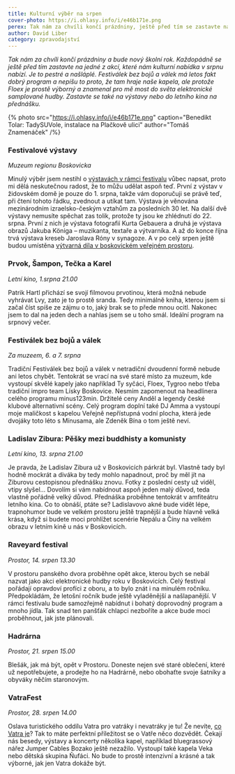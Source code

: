 ```yaml
---
title: Kulturní výběr na srpen
cover-photo: https://i.ohlasy.info/i/e46b171e.png
perex: Tak nám za chvíli končí prázdniny, ještě před tím se zastavte na jedné z akcí, které nám kulturní nabídka v srpnu nabízí. Je to pestré a našláplé. Festiválek bez bojů a válek má letos fakt dobrý program.
author: David Liber
category: zpravodajství
---
```


*Tak nám za chvíli končí prázdniny a bude nový školní rok. Každopádně se ještě před tím zastavte na jedné z akcí, které nám kulturní nabídka v srpnu nabízí. Je to pestré a našláplé. Festiválek bez bojů a válek má letos fakt dobrý program a nepíšu to proto, že tam hraje naše kapela, ale protože Floex je prostě výborný a znamenal pro mě most do světa elektronické samplované hudby. Zastavte se také na výstavy nebo do letního kina na přednášku.*

{% photo src="https://i.ohlasy.info/i/e46b171e.png" caption="Benedikt Tolar: TadySUVole, instalace na Plačkově ulici" author="Tomáš Znamenáček" /%}

### Festivalové výstavy

*Muzeum regionu Boskovicka*

Minulý výběr jsem nestihl o [výstavách v rámci festivalu](https://ohlasy.info/clanky/2021/07/festivalove-vystavy.html) vůbec napsat, proto mi dělá neskutečnou radost, že to můžu udělat aspoň teď. První z výstav v židovském domě je pouze do 1. srpna, takže vám doporučuji se právě teď, při čtení tohoto řádku, zvednout a utíkat tam. Výstava je věnována mezinárodním izraelsko-českým vztahům za posledních 30 let. Na další dvě výstavy nemusíte spěchat zas tolik, protože ty jsou ke zhlédnutí do 22. srpna. První z nich je výstava fotografií Kurta Gebauera a druhá je výstava obrazů Jakuba Königa – muzikanta, textaře a výtvarníka. A až do konce října trvá výstava kreseb Jaroslava Róny v synagoze. A v po celý srpen ještě budou umístěna [výtvarná díla v boskovickém veřejném prostoru](https://thumbs-cdn.ohlasy.info/QUUOW55HzJqb9khs6m6-nFtGQCDhzbU5eLfAGO3H4Bo/fit/2000/9999/sm/0/aHR0cHM6Ly9pLm9obGFzeS5pbmZvL2kvMjhmYzBlOTMuanBn).

### Prvok, Šampon, Tečka a Karel

*Letní kino, 1.srpna 21.00*

Patrik Hartl přichází se svojí filmovou prvotinou, která možná nebude vyhrávat Lvy, zato je to prostě sranda. Tedy minimálně kniha, kterou jsem si začal číst spíše ze zájmu o to, jaký brak se to přede mnou ocitl. Nakonec jsem to dal na jeden dech a nahlas jsem se u toho smál. Ideální program na srpnový večer.

### Festiválek bez bojů a válek

*Za muzeem, 6. a 7. srpna*

Tradiční Festiválek bez bojů a válek v netradiční dvoudenní formě nebude ani letos chybět. Tentokrát se vrací na své staré místo za muzeum, kde vystoupí skvělé kapely jako například Ty syčáci, Floex, Tygroo nebo třeba tradiční impro team Lísky Boskovice. Nesmím zapomenout na headlinera celého programu minus123min. Držitelé ceny Anděl a legendy české klubové alternativní scény. Celý program doplní také DJ Amma a vystoupí moje maličkost s kapelou Veřejně nepřístupná vodní plocha, která jede dvojáky toto léto s Mínusama, ale Zdeněk Bína o tom ještě neví.

### Ladislav Zibura: Pěšky mezi buddhisty a komunisty

*Letní kino, 13. srpna 21.00*

Je pravda, že Ladislav Zibura už v Boskovicích párkrát byl. Vlastně tady byl hodně mockrát a diváka by tedy mohlo napadnout, proč by měl jít na Ziburovu cestopisnou přednášku znovu. Fotky z poslední cesty už viděl, vtipy slyšel... Dovolím si vám nabídnout aspoň jeden malý důvod, teda vlastně pořádně velký důvod. Přednáška proběhne tentokrát v amfiteátru letního kina. Co to obnáší, ptáte se? Ladislavovo akné bude vidět lépe, trapnohumor bude ve velkém prostoru ještě trapnější a bude hlavně velká krása, když si budete moci prohlížet scenérie Nepálu a Číny na velkém obrazu v letním kině u nás v Boskovicích.

### Raveyard festival

*Prostor, 14. srpen 13.30*

V prostoru panského dvora proběhne opět akce, kterou bych se nebál nazvat jako akci elektronické hudby roku v Boskovicích. Celý festival pořádají opravdoví profíci z oboru, a to bylo znát i na minulém ročníku. Předpokládám, že letošní ročník bude ještě vyladěnější a našlapanější. V rámci festivalu bude samozřejmě nabídnut i bohatý doprovodný program a mnoho jídla. Tak snad ten panšťák chlapci nezboříte a akce bude moci proběhnout, jak jste plánovali.

### Hadrárna

*Prostor, 21. srpen 15.00*

Blešák, jak má být, opět v Prostoru. Doneste nejen své staré oblečení, které už nepotřebujete, a prodejte ho na Hadrárně, nebo obohaťte svoje šatníky a obyváky něčím staronovým.

### VatraFest

*Prostor, 28. srpen 14.00*

Oslava turistického oddílu Vatra pro vatráky i nevatráky je tu! Že nevíte, [co Vatra je](https://ohlasy.info/clanky/2015/11/vatra-45.html)? Tak to máte perfektní příležitost se o Vatře něco dozvědět. Čekají nás besedy, výstavy a koncerty několika kapel, například bluegrassový nářez Jumper Cables Bozako ještě nezažilo. Vystoupí také kapela Veka nebo dětská skupina Ňufáci. No bude to prostě intenzivní a krásné a tak výborné, jak jen Vatra dokáže být.
